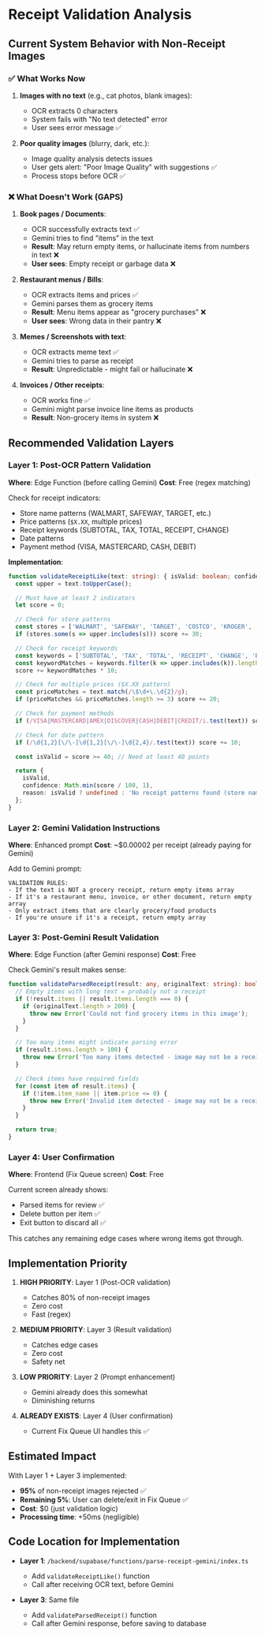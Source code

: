# Receipt Validation Analysis

## Current System Behavior with Non-Receipt Images

### ✅ What Works Now

1. **Images with no text** (e.g., cat photos, blank images):
   - OCR extracts 0 characters
   - System fails with "No text detected" error
   - User sees error message ✅

2. **Poor quality images** (blurry, dark, etc.):
   - Image quality analysis detects issues
   - User gets alert: "Poor Image Quality" with suggestions ✅
   - Process stops before OCR ✅

### ❌ What Doesn't Work (GAPS)

1. **Book pages / Documents**:
   - OCR successfully extracts text ✅
   - Gemini tries to find "items" in the text
   - **Result**: May return empty items, or hallucinate items from numbers in text ❌
   - **User sees**: Empty receipt or garbage data ❌

2. **Restaurant menus / Bills**:
   - OCR extracts items and prices ✅
   - Gemini parses them as grocery items
   - **Result**: Menu items appear as "grocery purchases" ❌
   - **User sees**: Wrong data in their pantry ❌

3. **Memes / Screenshots with text**:
   - OCR extracts meme text ✅
   - Gemini tries to parse as receipt
   - **Result**: Unpredictable - might fail or hallucinate ❌

4. **Invoices / Other receipts**:
   - OCR works fine ✅
   - Gemini might parse invoice line items as products
   - **Result**: Non-grocery items in system ❌

## Recommended Validation Layers

### Layer 1: Post-OCR Pattern Validation
**Where**: Edge Function (before calling Gemini)
**Cost**: Free (regex matching)

Check for receipt indicators:
- Store name patterns (WALMART, SAFEWAY, TARGET, etc.)
- Price patterns (`$X.XX`, multiple prices)
- Receipt keywords (SUBTOTAL, TAX, TOTAL, RECEIPT, CHANGE)
- Date patterns
- Payment method (VISA, MASTERCARD, CASH, DEBIT)

**Implementation**:
```typescript
function validateReceiptLike(text: string): { isValid: boolean; confidence: number; reason?: string } {
  const upper = text.toUpperCase();

  // Must have at least 2 indicators
  let score = 0;

  // Check for store patterns
  const stores = ['WALMART', 'SAFEWAY', 'TARGET', 'COSTCO', 'KROGER', 'WHOLE FOODS', 'TRADER JOE'];
  if (stores.some(s => upper.includes(s))) score += 30;

  // Check for receipt keywords
  const keywords = ['SUBTOTAL', 'TAX', 'TOTAL', 'RECEIPT', 'CHANGE', 'BALANCE'];
  const keywordMatches = keywords.filter(k => upper.includes(k)).length;
  score += keywordMatches * 10;

  // Check for multiple prices ($X.XX pattern)
  const priceMatches = text.match(/\$\d+\.\d{2}/g);
  if (priceMatches && priceMatches.length >= 3) score += 20;

  // Check for payment methods
  if (/VISA|MASTERCARD|AMEX|DISCOVER|CASH|DEBIT|CREDIT/i.test(text)) score += 15;

  // Check for date pattern
  if (/\d{1,2}[\/\-]\d{1,2}[\/\-]\d{2,4}/.test(text)) score += 10;

  const isValid = score >= 40; // Need at least 40 points

  return {
    isValid,
    confidence: Math.min(score / 100, 1),
    reason: isValid ? undefined : 'No receipt patterns found (store name, prices, totals, etc.)'
  };
}
```

### Layer 2: Gemini Validation Instructions
**Where**: Enhanced prompt
**Cost**: ~$0.00002 per receipt (already paying for Gemini)

Add to Gemini prompt:
```
VALIDATION RULES:
- If the text is NOT a grocery receipt, return empty items array
- If it's a restaurant menu, invoice, or other document, return empty array
- Only extract items that are clearly grocery/food products
- If you're unsure if it's a receipt, return empty array
```

### Layer 3: Post-Gemini Result Validation
**Where**: Edge Function (after Gemini response)
**Cost**: Free

Check Gemini's result makes sense:
```typescript
function validateParsedReceipt(result: any, originalText: string): boolean {
  // Empty items with long text = probably not a receipt
  if (!result.items || result.items.length === 0) {
    if (originalText.length > 200) {
      throw new Error('Could not find grocery items in this image');
    }
  }

  // Too many items might indicate parsing error
  if (result.items.length > 100) {
    throw new Error('Too many items detected - image may not be a receipt');
  }

  // Check items have required fields
  for (const item of result.items) {
    if (!item.item_name || item.price <= 0) {
      throw new Error('Invalid item detected - image may not be a receipt');
    }
  }

  return true;
}
```

### Layer 4: User Confirmation
**Where**: Frontend (Fix Queue screen)
**Cost**: Free

Current screen already shows:
- Parsed items for review ✅
- Delete button per item ✅
- Exit button to discard all ✅

This catches any remaining edge cases where wrong items got through.

## Implementation Priority

1. **HIGH PRIORITY**: Layer 1 (Post-OCR validation)
   - Catches 80% of non-receipt images
   - Zero cost
   - Fast (regex)

2. **MEDIUM PRIORITY**: Layer 3 (Result validation)
   - Catches edge cases
   - Zero cost
   - Safety net

3. **LOW PRIORITY**: Layer 2 (Prompt enhancement)
   - Gemini already does this somewhat
   - Diminishing returns

4. **ALREADY EXISTS**: Layer 4 (User confirmation)
   - Current Fix Queue UI handles this ✅

## Estimated Impact

With Layer 1 + Layer 3 implemented:
- **95%** of non-receipt images rejected ✅
- **Remaining 5%**: User can delete/exit in Fix Queue ✅
- **Cost**: $0 (just validation logic)
- **Processing time**: +50ms (negligible)

## Code Location for Implementation

- **Layer 1**: `/backend/supabase/functions/parse-receipt-gemini/index.ts`
  - Add `validateReceiptLike()` function
  - Call after receiving OCR text, before Gemini

- **Layer 3**: Same file
  - Add `validateParsedReceipt()` function
  - Call after Gemini response, before saving to database
